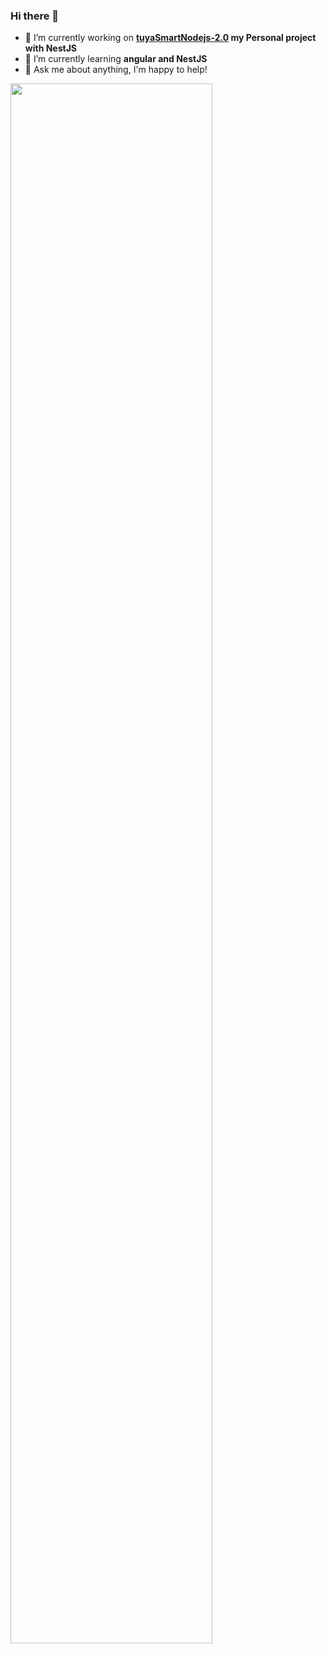 ### Hi there 👋

- 🔭 I’m currently working on <b><a href="https://github.com/marcopollacci/tuyaSmartNodejs-2.0"> tuyaSmartNodejs-2.0</a> my Personal project with NestJS</b>
- 🌱 I’m currently learning <b>angular and NestJS</b>
- 💬 Ask me about anything, I'm happy to help!

<img src="https://github-readme-stats.vercel.app/api?username=marcopollacci&&show_icons=true&title_color=08fdd8&icon_color=bb2acf&text_color=ffffff&bg_color=0a192f" width="80%"/>

<!--
**marcopollacci/marcopollacci** is a ✨ _special_ ✨ repository because its `README.md` (this file) appears on your GitHub profile.

Here are some ideas to get you started:



- 👯 I’m looking to collaborate on ...
- 🤔 I’m looking for help with ...
- 📫 How to reach me: ...
- 😄 Pronouns: ...
- ⚡ Fun fact: ...
-->
